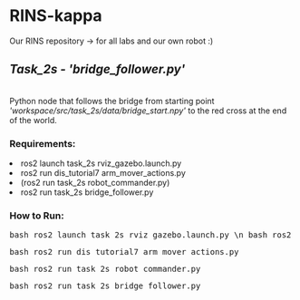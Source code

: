 # RINS-kappa
Our RINS repository -> for all labs and our own robot :)


<h2><i>Task_2s - 'bridge_follower.py'</i></h2> 
<br>Python node that follows the bridge from starting point <i>'workspace/src/task_2s/data/bridge_start.npy'</i> to the red cross at the end of the world.

<h3>Requirements:</h3>
<li>ros2 launch task_2s rviz_gazebo.launch.py
<li>ros2 run dis_tutorial7 arm_mover_actions.py
<li> (ros2 run task_2s robot_commander.py)
<li>ros2 run task_2s bridge_follower.py

### How to Run:
<pre lang="markdown">bash ros2 launch task_2s rviz_gazebo.launch.py \n bash ros2 run dis_tutorial7 arm_mover_actions.py</pre>
<pre lang="markdown">bash ros2 run dis_tutorial7 arm_mover_actions.py</pre>
<pre lang="markdown">bash ros2 run task_2s robot_commander.py</pre>
<pre lang="markdown">bash ros2 run task_2s bridge_follower.py</pre>
